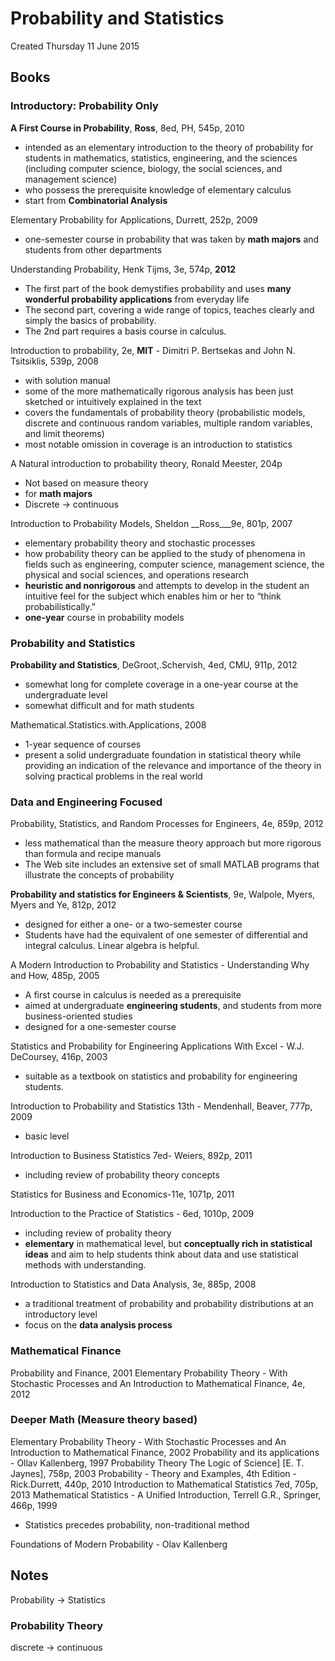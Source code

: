 # Probability and Statistics
Created Thursday 11 June 2015

Books
-----

### Introductory: Probability Only
**A First Course in Probability**, __Ross__, 8ed, PH, 545p, 2010

* intended as an elementary introduction to the theory of probability for students in mathematics, statistics, engineering, and the sciences (including computer science, biology, the social sciences, and management science) 
* who possess the prerequisite knowledge of elementary calculus
* start from __Combinatorial Analysis__


Elementary Probability for Applications, Durrett, 252p, 2009

* one-semester course in probability that was taken by __math majors__ and students from other departments


Understanding Probability, Henk Tijms, 3e, 574p, __2012__

* The first part of the book demystifies probability and uses __many wonderful probability applications__ from everyday life
* The second part, covering a wide range of topics, teaches clearly and simply the basics of probability.
* The 2nd part requires a basis course in calculus.


Introduction to probability, 2e, __MIT__ - Dimitri P. Bertsekas and John N. Tsitsiklis, 539p, 2008

* with solution manual
* some of the more mathematically rigorous analysis has been just sketched or intuitively explained in the text
* covers the fundamentals of probability theory (probabilistic models, discrete and continuous random variables, multiple random variables, and limit theorems)
* most notable omission in coverage is an introduction to statistics


A Natural introduction to probability theory, Ronald Meester, 204p

* Not based on measure theory
* for __math majors__
* Discrete -> continuous


Introduction to Probability Models, Sheldon __Ross___9e, 801p, 2007

* elementary probability theory and stochastic processes
* how probability theory can be applied to the study of phenomena in fields such as engineering, computer science, management science, the physical and social sciences, and operations research
* __heuristic and nonrigorous__ and attempts to develop in the student an intuitive feel for the subject which enables him or her to “think probabilistically.”
* __one-year__ course in probability models


### Probability and Statistics
**Probability and Statistics**, DeGroot,.Schervish, 4ed, CMU, 911p, 2012

* somewhat long for complete coverage in a one-year course at the undergraduate level
* somewhat difficult and for math students


Mathematical.Statistics.with.Applications, 2008

* 1-year sequence of courses 
* present a solid undergraduate foundation in statistical theory while providing an indication of the relevance and importance of the theory in solving practical problems in the real world

### Data and Engineering Focused
Probability, Statistics, and Random Processes for Engineers, 4e, 859p, 2012

* less mathematical than the measure theory approach but more rigorous than formula and recipe manuals
* The Web site includes an extensive set of small MATLAB programs that illustrate the concepts of probability


**Probability and statistics for Engineers & Scientists**, 9e, Walpole, Myers, Myers and Ye, 812p, 2012

* designed for either a one- or a two-semester course
* Students have had the equivalent of one semester of differential and integral calculus. Linear algebra is helpful. 


A Modern Introduction to Probability and Statistics - Understanding Why and How, 485p, 2005

* A first course in calculus is needed as a prerequisite
* aimed at undergraduate __engineering students__, and students from more business-oriented studies
* designed for a one-semester course


Statistics and Probability for Engineering Applications With Excel - W.J. DeCoursey, 416p, 2003

* suitable as a textbook on statistics and probability for engineering students.


Introduction to Probability and Statistics 13th - Mendenhall, Beaver, 777p, 2009

* basic level


Introduction to Business Statistics 7ed- Weiers, 892p, 2011

* including review of probability theory concepts


Statistics for Business and Economics-11e, 1071p, 2011

Introduction to the Practice of Statistics - 6ed, 1010p, 2009

* including review of probality theory
* __elementary__ in mathematical level, but __conceptually rich in statistical ideas__ and aim to help students think about data and use statistical methods with understanding.


Introduction to Statistics and Data Analysis, 3e, 885p, 2008

* a traditional treatment of probability and probability distributions at an introductory level
* focus on the __data analysis process__


### Mathematical Finance
Probability and Finance, 2001
Elementary Probability Theory - With Stochastic Processes and An Introduction to Mathematical Finance, 4e, 2012

### Deeper Math (Measure theory based)
Elementary Probability Theory - With Stochastic Processes and An Introduction to Mathematical Finance, 2002
Probability and its applications - Ollav Kallenberg, 1997
Probability Theory The Logic of Science] [E. T. Jaynes], 758p, 2003
Probability - Theory and Examples, 4th Edition - Rick.Durrett, 440p, 2010
Introduction to Mathematical Statistics 7ed, 705p, 2013
Mathematical Statistics - A Unified Introduction, Terrell G.R., Springer, 466p, 1999

* Statistics precedes probability, non-traditional method

Foundations of Modern Probability - Olav Kallenberg


Notes
-----
Probability -> Statistics

### Probability Theory
discrete -> continuous


